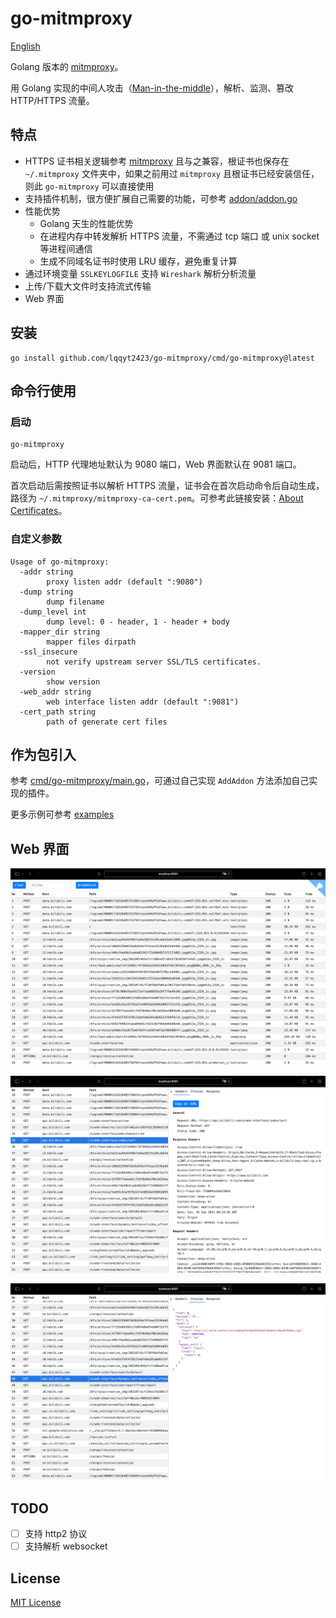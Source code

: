 # go-mitmproxy

[English](./README.md)

Golang 版本的 [mitmproxy](https://mitmproxy.org/)。

用 Golang 实现的中间人攻击（[Man-in-the-middle](https://en.wikipedia.org/wiki/Man-in-the-middle_attack)），解析、监测、篡改 HTTP/HTTPS 流量。

## 特点

- HTTPS 证书相关逻辑参考 [mitmproxy](https://mitmproxy.org/) 且与之兼容，根证书也保存在 `~/.mitmproxy` 文件夹中，如果之前用过 `mitmproxy` 且根证书已经安装信任，则此 `go-mitmproxy` 可以直接使用
- 支持插件机制，很方便扩展自己需要的功能，可参考 [addon/addon.go](./addon/addon.go)
- 性能优势
  - Golang 天生的性能优势
  - 在进程内存中转发解析 HTTPS 流量，不需通过 tcp 端口 或 unix socket 等进程间通信
  - 生成不同域名证书时使用 LRU 缓存，避免重复计算
- 通过环境变量 `SSLKEYLOGFILE` 支持 `Wireshark` 解析分析流量
- 上传/下载大文件时支持流式传输
- Web 界面

## 安装

```
go install github.com/lqqyt2423/go-mitmproxy/cmd/go-mitmproxy@latest
```

## 命令行使用

### 启动

```
go-mitmproxy
```

启动后，HTTP 代理地址默认为 9080 端口，Web 界面默认在 9081 端口。

首次启动后需按照证书以解析 HTTPS 流量，证书会在首次启动命令后自动生成，路径为 `~/.mitmproxy/mitmproxy-ca-cert.pem`。可参考此链接安装：[About Certificates](https://docs.mitmproxy.org/stable/concepts-certificates/)。

### 自定义参数

```
Usage of go-mitmproxy:
  -addr string
    	proxy listen addr (default ":9080")
  -dump string
    	dump filename
  -dump_level int
    	dump level: 0 - header, 1 - header + body
  -mapper_dir string
    	mapper files dirpath
  -ssl_insecure
    	not verify upstream server SSL/TLS certificates.
  -version
    	show version
  -web_addr string
    	web interface listen addr (default ":9081")
  -cert_path string
    	path of generate cert files
```

## 作为包引入

参考 [cmd/go-mitmproxy/main.go](./cmd/go-mitmproxy/main.go)，可通过自己实现 `AddAddon` 方法添加自己实现的插件。

更多示例可参考 [examples](./examples)

## Web 界面

![](./assets/web-1.png)

![](./assets/web-2.png)

![](./assets/web-3.png)

## TODO

- [ ] 支持 http2 协议
- [ ] 支持解析 websocket

## License

[MIT License](./LICENSE)
